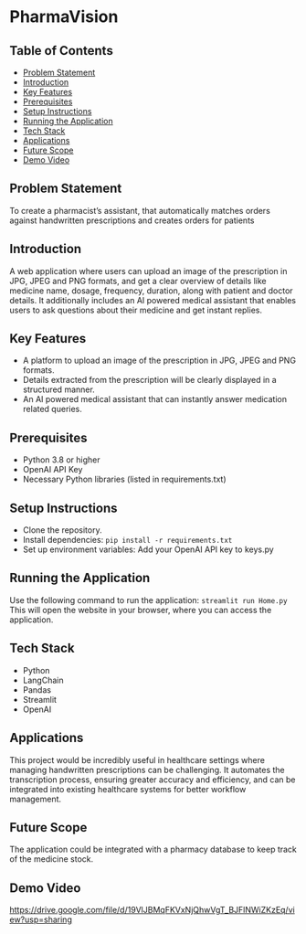 # PharmaVision  

## Table of Contents
- [Problem Statement](#problem-statement)
- [Introduction](#introduction)
- [Key Features](#key-features)
- [Prerequisites](#prerequisites)
- [Setup Instructions](#setup-instructions)
- [Running the Application](#running-the-application)
- [Tech Stack](#tech-stack)
- [Applications](#applications)
- [Future Scope](#future-scope)
- [Demo Video](#demo-video)
  
## Problem Statement  
To create a pharmacist’s assistant, that automatically matches orders against handwritten prescriptions and creates orders for patients  
  
## Introduction  
A web application where users can upload an image of the prescription in JPG, JPEG and PNG formats, and get a clear overview of details like medicine name, dosage, frequency, duration, along with patient and doctor details. It additionally includes an AI powered medical assistant that enables users to ask questions about their medicine and get instant replies.  
  
## Key Features  
- A platform to upload an image of the prescription in JPG, JPEG and PNG formats.  
- Details extracted from the prescription will be clearly displayed in a structured manner.  
- An AI powered medical assistant that can instantly answer medication related queries.  
  
## Prerequisites  
- Python 3.8 or higher  
- OpenAI API Key  
- Necessary Python libraries (listed in requirements.txt)  
  
##  Setup Instructions  
- Clone the repository.  
- Install dependencies: `pip install -r requirements.txt`
- Set up environment variables: Add your OpenAI API key to keys.py

## Running the Application  
Use the following command to run the application:  `streamlit run Home.py`  
This will open the website in your browser, where you can access the application.  

## Tech Stack  
- Python  
- LangChain  
- Pandas
- Streamlit
- OpenAI
  
## Applications  
This project would be incredibly useful in healthcare settings where managing handwritten prescriptions can be challenging. It automates the transcription process, ensuring greater accuracy and efficiency, and can be integrated into existing healthcare systems for better workflow management.  
  
## Future Scope  
The application could be integrated with a pharmacy database to keep track of the medicine stock.  
  
## Demo Video  
https://drive.google.com/file/d/19VlJBMqFKVxNjQhwVgT_BJFlNWiZKzEq/view?usp=sharing  
